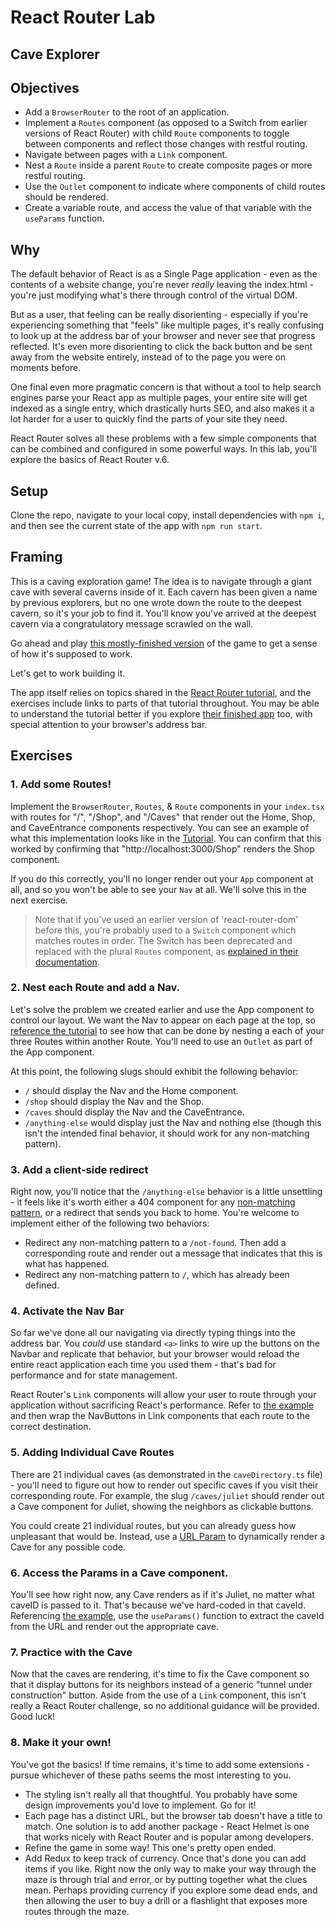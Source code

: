 # React Router Lab

## Cave Explorer

## Objectives

- Add a `BrowserRouter` to the root of an application.
- Implement a `Routes` component (as opposed to a Switch from earlier versions of React Router) with child `Route` components to toggle between components and reflect those changes with restful routing.
- Navigate between pages with a `Link` component.
- Nest a `Route` inside a parent `Route` to create composite pages or more restful routing.
- Use the `Outlet` component to indicate where components of child routes should be rendered.
- Create a variable route, and access the value of that variable with the `useParams` function.

## Why

The default behavior of React is as a Single Page application - even as the contents of a website change, you're never _really_ leaving the index.html - you're just modifying what's there through control of the virtual DOM.

But as a user, that feeling can be really disorienting - especially if you're experiencing something that "feels" like multiple pages, it's really confusing to look up at the address bar of your browser and never see that progress reflected. It's even more disorienting to click the back button and be sent away from the website entirely, instead of to the page you were on moments before.

One final even more pragmatic concern is that without a tool to help search engines parse your React app as multiple pages, your entire site will get indexed as a single entry, which drastically hurts SEO, and also makes it a lot harder for a user to quickly find the parts of your site they need.

React Router solves all these problems with a few simple components that can be combined and configured in some powerful ways. In this lab, you'll explore the basics of React Router v.6.

## Setup

Clone the repo, navigate to your local copy, install dependencies with `npm i`, and then see the current state of the app with `npm run start`.

## Framing

This is a caving exploration game! The idea is to navigate through a giant cave with several caverns inside of it. Each cavern has been given a name by previous explorers, but no one wrote down the route to the deepest cavern, so it's your job to find it. You'll know you've arrived at the deepest cavern via a congratulatory message scrawled on the wall.

Go ahead and play [this mostly-finished version](https://cave-routes.netlify.app/) of the game to get a sense of how it's supposed to work.

Let's get to work building it.

The app itself relies on topics shared in the [React Router tutorial](https://reactrouter.com/docs/en/v6/getting-started/tutorial), and the exercises include links to parts of that tutorial throughout. You may be able to understand the tutorial better if you explore [their finished app](https://stackblitz.com/edit/github-agqlf5?file=src/App.jsx) too, with special attention to your browser's address bar.

## Exercises

### 1. Add some Routes!

Implement the `BrowserRouter`, `Routes`, & `Route` components in your `index.tsx` with routes for "/", "/Shop", and "/Caves" that render out the Home, Shop, and CaveEntrance components respectively. You can see an example of what this implementation looks like in the [Tutorial](https://reactrouter.com/docs/en/v6/getting-started/tutorial#add-some-routes). You can confirm that this worked by confirming that "http://localhost:3000/Shop" renders the Shop component.

If you do this correctly, you'll no longer render out your `App` component at all, and so you won't be able to see your `Nav` at all. We'll solve this in the next exercise.

> Note that if you've used an earlier version of 'react-router-dom' before this, you're probably used to a `Switch` component which matches routes in order. The Switch has been deprecated and replaced with the plural `Routes` component, as [explained in their documentation](https://reactrouter.com/docs/en/v6/upgrading/v5#upgrade-all-switch-elements-to-routes).

### 2. Nest each Route and add a Nav.

Let's solve the problem we created earlier and use the App component to control our layout. We want the Nav to appear on each page at the top, so [reference the tutorial](https://reactrouter.com/docs/en/v6/getting-started/tutorial#nested-routes) to see how that can be done by nesting a each of your three Routes within another Route. You'll need to use an `Outlet` as part of the App component.

At this point, the following slugs should exhibit the following behavior:

- `/` should display the Nav and the Home component.
- `/shop` should display the Nav and the Shop.
- `/caves` should display the Nav and the CaveEntrance.
- `/anything-else` would display just the Nav and nothing else (though this isn't the intended final behavior, it should work for any non-matching pattern).

### 3. Add a client-side redirect

Right now, you'll notice that the `/anything-else` behavior is a little unsettling - it feels like it's worth either a 404 component for any [non-matching pattern](https://reactrouter.com/docs/en/v6/getting-started/tutorial#adding-a-no-match-route), or a redirect that sends you back to home. You're welcome to implement either of the following two behaviors:

- Redirect any non-matching pattern to a `/not-found`. Then add a corresponding route and render out a message that indicates that this is what has happened.
- Redirect any non-matching pattern to `/`, which has already been defined.

### 4. Activate the Nav Bar

So far we've done all our navigating via directly typing things into the address bar. You _could_ use standard `<a>` links to wire up the buttons on the Navbar and replicate that behavior, but your browser would reload the entire react application each time you used them - that's bad for performance and for state management.

React Router's `Link` components will allow your user to route through your application without sacrificing React's performance. Refer to [the example](https://reactrouter.com/docs/en/v6/getting-started/tutorial#add-some-links) and then wrap the NavButtons in Link components that each route to the correct destination.

### 5. Adding Individual Cave Routes

There are 21 individual caves (as demonstrated in the `caveDirectory.ts` file) - you'll need to figure out how to render out specific caves if you visit their corresponding route. For example, the slug `/caves/juliet` should render out a Cave component for Juliet, showing the neighbors as clickable buttons.

You could create 21 individual routes, but you can already guess how unpleasant that would be. Instead, use a [URL Param](https://reactrouter.com/docs/en/v6/getting-started/tutorial#reading-url-params) to dynamically render a Cave for any possible code.

### 6. Access the Params in a Cave component.

You'll see how right now, any Cave renders as if it's Juliet, no matter what caveID is passed to it. That's because we've hard-coded in that caveId. Referencing [the example](https://reactrouter.com/docs/en/v6/getting-started/tutorial#reading-url-params), use the `useParams()` function to extract the caveId from the URL and render out the appropriate cave.

### 7. Practice with the Cave

Now that the caves are rendering, it's time to fix the Cave component so that it display buttons for its neighbors instead of a generic "tunnel under construction" button. Aside from the use of a `Link` component, this isn't really a React Router challenge, so no additional guidance will be provided. Good luck!

### 8. Make it your own!

You've got the basics! If time remains, it's time to add some extensions - pursue whichever of these paths seems the most interesting to you.

- The styling isn't really all that thoughtful. You probably have some design improvements you'd love to implement. Go for it!
- Each page has a distinct URL, but the browser tab doesn't have a title to match. One solution is to add another package - React Helmet is one that works nicely with React Router and is popular among developers.
- Refine the game in some way! This one's pretty open ended.
- Add Redux to keep track of currency. Once that's done you can add items if you like. Right now the only way to make your way through the maze is through trial and error, or by putting together what the clues mean. Perhaps providing currency if you explore some dead ends, and then allowing the user to buy a drill or a flashlight that exposes more routes through the maze.
